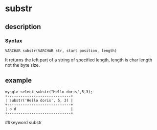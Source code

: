<!-- 
Licensed to the Apache Software Foundation (ASF) under one
or more contributor license agreements.  See the NOTICE file
distributed with this work for additional information
regarding copyright ownership.  The ASF licenses this file
to you under the Apache License, Version 2.0 (the
"License"); you may not use this file except in compliance
with the License.  You may obtain a copy of the License at

  http://www.apache.org/licenses/LICENSE-2.0

Unless required by applicable law or agreed to in writing,
software distributed under the License is distributed on an
"AS IS" BASIS, WITHOUT WARRANTIES OR CONDITIONS OF ANY
KIND, either express or implied.  See the License for the
specific language governing permissions and limitations
under the License.
-->

# substr
## description
### Syntax

`VARCHAR substr(VARCHAR str, start position, length)`


It returns the left part of a string of specified length, length is char length not the byte size.
 

## example

```
mysql> select substr("Hello doris",5,3);
+-----------------------------+
| substr('Hello doris', 5, 3) |
+-----------------------------+
| o d                         |
+-----------------------------+
```
##keyword
substr
